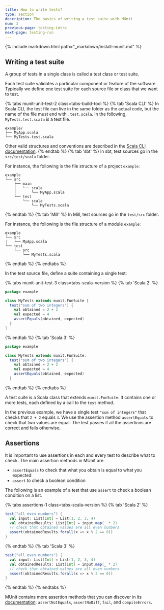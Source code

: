 ```yaml
---
title: How to write tests?
type: section
description: The basics of writing a test suite with MUnit
num: 3
previous-page: testing-intro
next-page: testing-run
---
```


{% include markdown.html path="_markdown/install-munit.md" %}

## Writing a test suite

A group of tests in a single class is called a test class or test suite.

Each test suite validates a particular component or feature of the software.
Typically we define one test suite for each source file or class that we want to test.

{% tabs munit-unit-test-2 class=tabs-build-tool %}
{% tab 'Scala CLI' %}
In Scala CLI, the test file can live in the same folder as the actual code, but the name of the file must end with `.test.scala`.
In the following, `MyTests.test.scala` is a test file.
```
example/
├── MyApp.scala
└── MyTests.test.scala
```
Other valid structures and conventions are described in the [Scala CLI documentation](https://scala-cli.virtuslab.org/docs/commands/test/#test-sources).
{% endtab %}
{% tab 'sbt' %}
In sbt, test sources go in the `src/test/scala` folder.

For instance, the following is the file structure of a project `example`:
```
example
└── src
    ├── main
    │   └── scala
    │       └── MyApp.scala
    └── test
        └── scala
            └── MyTests.scala
```
{% endtab %}
{% tab 'Mill' %}
In Mill, test sources go in the `test/src` folder.

For instance, the following is the file structure of a module `example`:
```
example
└── src
|   └── MyApp.scala
└── test
    └── src
        └── MyTests.scala
```
{% endtab %}
{% endtabs %}

In the test source file, define a suite containing a single test:

{% tabs munit-unit-test-3 class=tabs-scala-version %}
{% tab 'Scala 2' %}
```scala
package example

class MyTests extends munit.FunSuite {
  test("sum of two integers") {
    val obtained = 2 + 2
    val expected = 4
    assertEquals(obtained, expected)
  }
}
```
{% endtab %}
{% tab 'Scala 3' %}
```scala
package example

class MyTests extends munit.FunSuite:
  test("sum of two integers") {
    val obtained = 2 + 2
    val expected = 4
    assertEquals(obtained, expected)
  }
```
{% endtab %}
{% endtabs %}

A test suite is a Scala class that extends `munit.FunSuite`.
It contains one or more tests, each defined by a call to the `test` method.

In the previous example, we have a single test `"sum of integers"` that checks that `2 + 2` equals `4`.
We use the assertion method `assertEquals` to check that two values are equal.
The test passes if all the assertions are correct and fails otherwise.

## Assertions

It is important to use assertions in each and every test to describe what to check.
The main assertion methods in MUnit are:
- `assertEquals` to check that what you obtain is equal to what you expected
- `assert` to check a boolean condition

The following is an example of a test that use `assert` to check a boolean condition on a list.

{% tabs assertions-1 class=tabs-scala-version %}
{% tab 'Scala 2' %}
```scala
test("all even numbers") {
  val input: List[Int] = List(1, 2, 3, 4)
  val obtainedResults: List[Int] = input.map(_ * 2)
  // check that obtained values are all even numbers
  assert(obtainedResults.forall(x => x % 2 == 0))
}
```
{% endtab %}
{% tab 'Scala 3' %}
```scala
test("all even numbers") {
  val input: List[Int] = List(1, 2, 3, 4)
  val obtainedResults: List[Int] = input.map(_ * 2)
  // check that obtained values are all even numbers
  assert(obtainedResults.forall(x => x % 2 == 0))
}
```
{% endtab %}
{% endtabs %}

MUnit contains more assertion methods that you can discover in its [documentation](https://scalameta.org/munit/docs/assertions.html):
`assertNotEquals`, `assertNoDiff`, `fail`, and `compileErrors`.
